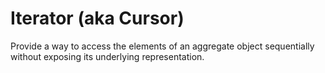# Iterator (aka Cursor)

Provide a way to access the elements of an aggregate object sequentially without exposing its underlying representation.
